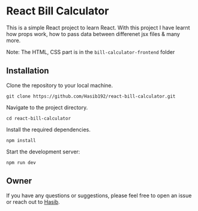# React Bill Calculator

This is a simple React project to learn React. With this project I have learnt how props work, how to pass data between differenet jsx files & many more.

Note: The HTML, CSS part is in the ```bill-calculator-frontend``` folder

## Installation

Clone the repository to your local machine.

```
git clone https://github.com/Hasib192/react-bill-calculator.git
```

Navigate to the project directory.

```
cd react-bill-calculator
```

Install the required dependencies.

```
npm install
```

Start the development server:

```
npm run dev
```

## Owner

If you have any questions or suggestions, please feel free to open an issue or reach out to [Hasib](mailto:hasibhosen7612@gmail.com).
